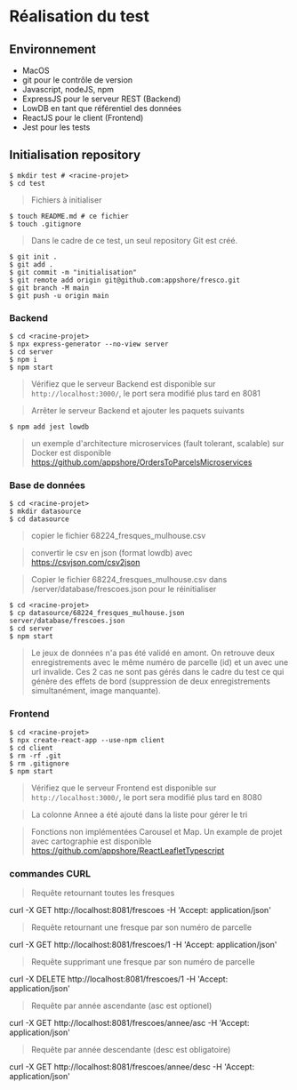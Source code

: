 # Réalisation du test

## Environnement
* MacOS
* git pour le contrôle de version
* Javascript, nodeJS, npm
* ExpressJS pour le serveur REST (Backend)
* LowDB en tant que référentiel des données
* ReactJS pour le client (Frontend)
* Jest pour les tests

## Initialisation repository
    $ mkdir test # <racine-projet>
    $ cd test
 
> Fichiers à initialiser

    $ touch README.md # ce fichier
    $ touch .gitignore

> Dans le cadre de ce test, un seul repository Git est créé. 

    $ git init .
    $ git add .
    $ git commit -m "initialisation"
    $ git remote add origin git@github.com:appshore/fresco.git
    $ git branch -M main
    $ git push -u origin main

### Backend
    $ cd <racine-projet>
    $ npx express-generator --no-view server 
    $ cd server
    $ npm i
    $ npm start

> Vérifiez que le serveur Backend est disponible sur `http://localhost:3000/`, le port sera modifié plus tard en 8081


> Arrêter le serveur Backend et ajouter les paquets suivants

    $ npm add jest lowdb

> un exemple d'architecture microservices (fault tolerant, scalable) sur Docker est disponible https://github.com/appshore/OrdersToParcelsMicroservices

### Base de données
    $ cd <racine-projet> 
    $ mkdir datasource
    $ cd datasource

> copier le fichier 68224_fresques_mulhouse.csv

> convertir le csv en json (format lowdb) avec https://csvjson.com/csv2json

> Copier le fichier 68224_fresques_mulhouse.csv dans <racine-projet>/server/database/frescoes.json pour le réinitialiser

    $ cd <racine-projet>
    $ cp datasource/68224_fresques_mulhouse.json server/database/frescoes.json
    $ cd server
    $ npm start

> Le jeux de données n'a pas été validé en amont. On retrouve deux enregistrements avec le même numéro de parcelle (id) et un avec une url invalide. Ces 2 cas ne sont pas gérés dans le cadre du test ce qui génère des effets de bord (suppression de deux enregistrements simultanément, image manquante).

### Frontend
    $ cd <racine-projet>
    $ npx create-react-app --use-npm client 
    $ cd client
    $ rm -rf .git
    $ rm .gitignore
    $ npm start

> Vérifiez que le serveur Frontend est disponible sur `http://localhost:3000/`, le port sera modifié plus tard en 8080

> La colonne Annee a été ajouté dans la liste pour gérer le tri 

> Fonctions non implémentées Carousel et Map. Un example de projet avec cartographie est disponible https://github.com/appshore/ReactLeafletTypescript


### commandes CURL

> Requête retournant toutes les fresques

curl -X GET http://localhost:8081/frescoes -H 'Accept: application/json'

> Requête retournant une fresque par son numéro de parcelle

curl -X GET http://localhost:8081/frescoes/1 -H 'Accept: application/json'

> Requête supprimant une fresque par son numéro de parcelle

curl -X DELETE http://localhost:8081/frescoes/1 -H 'Accept: application/json'

> Requête par année ascendante (asc est optionel)

curl -X GET http://localhost:8081/frescoes/annee/asc -H 'Accept: application/json'

> Requête par année descendante (desc est obligatoire)

curl -X GET http://localhost:8081/frescoes/annee/desc -H 'Accept: application/json'